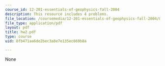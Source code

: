 ```yaml
---
course_id: 12-201-essentials-of-geophysics-fall-2004
description: This resource includes 4 problems.
file_location: /coursemedia/12-201-essentials-of-geophysics-fall-2004/8fb471aa6de2bec3a8e7e135ec669b8a_hw2.pdf
file_type: application/pdf
layout: pdf
title: hw2.pdf
type: course
uid: 8fb471aa6de2bec3a8e7e135ec669b8a

---
```

None